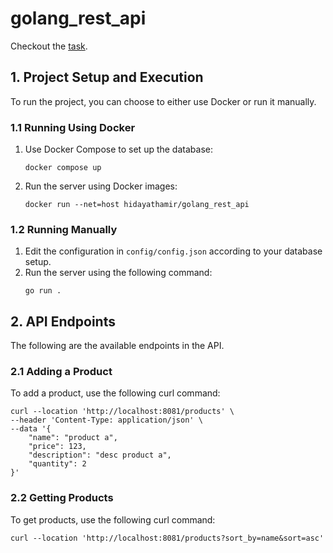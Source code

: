 # golang_rest_api

Checkout the [task](https://github.com/Hidayathamir/golang_rest_api/blob/main/task/interview_golang_backend.md).

## 1. Project Setup and Execution

To run the project, you can choose to either use Docker or run it manually.

### 1.1 Running Using Docker

1. Use Docker Compose to set up the database:
   ```
   docker compose up
   ```
2. Run the server using Docker images:
   ```
   docker run --net=host hidayathamir/golang_rest_api
   ```

### 1.2 Running Manually

1. Edit the configuration in `config/config.json` according to your database setup.
2. Run the server using the following command:
   ```
   go run .
   ```

## 2. API Endpoints

The following are the available endpoints in the API.

### 2.1 Adding a Product

To add a product, use the following curl command:

```
curl --location 'http://localhost:8081/products' \
--header 'Content-Type: application/json' \
--data '{
    "name": "product a",
    "price": 123,
    "description": "desc product a",
    "quantity": 2
}'
```

### 2.2 Getting Products

To get products, use the following curl command:

```
curl --location 'http://localhost:8081/products?sort_by=name&sort=asc'
```
